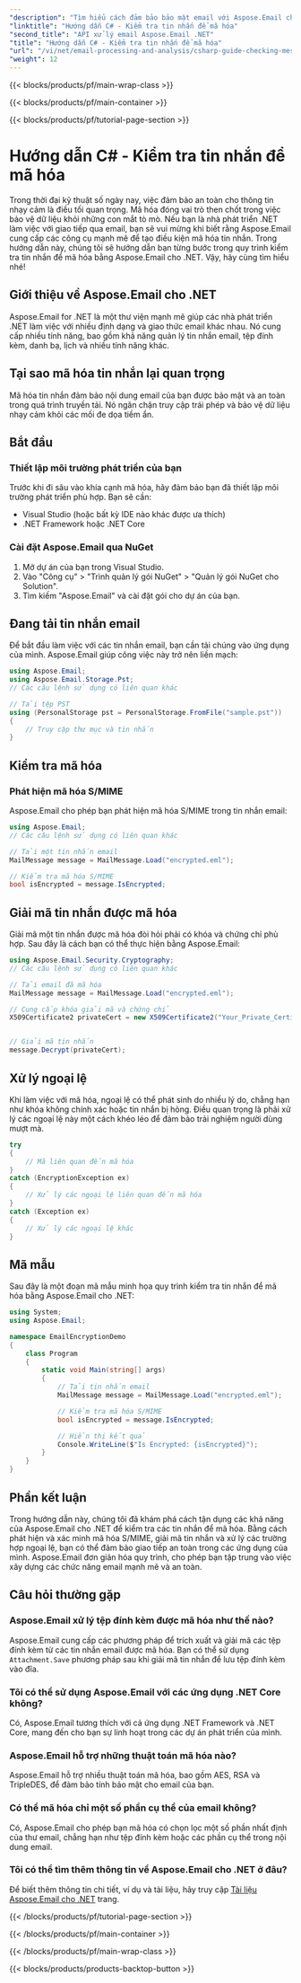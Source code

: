 ```yaml
---
"description": "Tìm hiểu cách đảm bảo bảo mật email với Aspose.Email cho .NET. Kiểm tra mã hóa, giải mã tin nhắn và nhiều hơn nữa."
"linktitle": "Hướng dẫn C# - Kiểm tra tin nhắn để mã hóa"
"second_title": "API xử lý email Aspose.Email .NET"
"title": "Hướng dẫn C# - Kiểm tra tin nhắn để mã hóa"
"url": "/vi/net/email-processing-and-analysis/csharp-guide-checking-messages-for-encryption/"
"weight": 12
---
```


{{< blocks/products/pf/main-wrap-class >}}

{{< blocks/products/pf/main-container >}}

{{< blocks/products/pf/tutorial-page-section >}}

# Hướng dẫn C# - Kiểm tra tin nhắn để mã hóa


Trong thời đại kỹ thuật số ngày nay, việc đảm bảo an toàn cho thông tin nhạy cảm là điều tối quan trọng. Mã hóa đóng vai trò then chốt trong việc bảo vệ dữ liệu khỏi những con mắt tò mò. Nếu bạn là nhà phát triển .NET làm việc với giao tiếp qua email, bạn sẽ vui mừng khi biết rằng Aspose.Email cung cấp các công cụ mạnh mẽ để tạo điều kiện mã hóa tin nhắn. Trong hướng dẫn này, chúng tôi sẽ hướng dẫn bạn từng bước trong quy trình kiểm tra tin nhắn để mã hóa bằng Aspose.Email cho .NET. Vậy, hãy cùng tìm hiểu nhé!

## Giới thiệu về Aspose.Email cho .NET

Aspose.Email for .NET là một thư viện mạnh mẽ giúp các nhà phát triển .NET làm việc với nhiều định dạng và giao thức email khác nhau. Nó cung cấp nhiều tính năng, bao gồm khả năng quản lý tin nhắn email, tệp đính kèm, danh bạ, lịch và nhiều tính năng khác.

## Tại sao mã hóa tin nhắn lại quan trọng

Mã hóa tin nhắn đảm bảo nội dung email của bạn được bảo mật và an toàn trong quá trình truyền tải. Nó ngăn chặn truy cập trái phép và bảo vệ dữ liệu nhạy cảm khỏi các mối đe dọa tiềm ẩn.

## Bắt đầu

### Thiết lập môi trường phát triển của bạn

Trước khi đi sâu vào khía cạnh mã hóa, hãy đảm bảo bạn đã thiết lập môi trường phát triển phù hợp. Bạn sẽ cần:

- Visual Studio (hoặc bất kỳ IDE nào khác được ưa thích)
- .NET Framework hoặc .NET Core

### Cài đặt Aspose.Email qua NuGet

1. Mở dự án của bạn trong Visual Studio.
2. Vào "Công cụ" > "Trình quản lý gói NuGet" > "Quản lý gói NuGet cho Solution".
3. Tìm kiếm "Aspose.Email" và cài đặt gói cho dự án của bạn.

## Đang tải tin nhắn email

Để bắt đầu làm việc với các tin nhắn email, bạn cần tải chúng vào ứng dụng của mình. Aspose.Email giúp công việc này trở nên liền mạch:

```csharp
using Aspose.Email;
using Aspose.Email.Storage.Pst;
// Các câu lệnh sử dụng có liên quan khác

// Tải tệp PST
using (PersonalStorage pst = PersonalStorage.FromFile("sample.pst"))
{
    // Truy cập thư mục và tin nhắn
}
```

## Kiểm tra mã hóa

### Phát hiện mã hóa S/MIME

Aspose.Email cho phép bạn phát hiện mã hóa S/MIME trong tin nhắn email:

```csharp
using Aspose.Email;
// Các câu lệnh sử dụng có liên quan khác

// Tải một tin nhắn email
MailMessage message = MailMessage.Load("encrypted.eml");

// Kiểm tra mã hóa S/MIME
bool isEncrypted = message.IsEncrypted;
```

## Giải mã tin nhắn được mã hóa

Giải mã một tin nhắn được mã hóa đòi hỏi phải có khóa và chứng chỉ phù hợp. Sau đây là cách bạn có thể thực hiện bằng Aspose.Email:

```csharp
using Aspose.Email.Security.Cryptography;
// Các câu lệnh sử dụng có liên quan khác

// Tải email đã mã hóa
MailMessage message = MailMessage.Load("encrypted.eml");

// Cung cấp khóa giải mã và chứng chỉ
X509Certificate2 privateCert = new X509Certificate2("Your_Private_Certificate_File" );


// Giải mã tin nhắn
message.Decrypt(privateCert);
```

## Xử lý ngoại lệ

Khi làm việc với mã hóa, ngoại lệ có thể phát sinh do nhiều lý do, chẳng hạn như khóa không chính xác hoặc tin nhắn bị hỏng. Điều quan trọng là phải xử lý các ngoại lệ này một cách khéo léo để đảm bảo trải nghiệm người dùng mượt mà.

```csharp
try
{
    // Mã liên quan đến mã hóa
}
catch (EncryptionException ex)
{
    // Xử lý các ngoại lệ liên quan đến mã hóa
}
catch (Exception ex)
{
    // Xử lý các ngoại lệ khác
}
```

## Mã mẫu

Sau đây là một đoạn mã mẫu minh họa quy trình kiểm tra tin nhắn để mã hóa bằng Aspose.Email cho .NET:

```csharp
using System;
using Aspose.Email;

namespace EmailEncryptionDemo
{
    class Program
    {
        static void Main(string[] args)
        {
            // Tải tin nhắn email
            MailMessage message = MailMessage.Load("encrypted.eml");

            // Kiểm tra mã hóa S/MIME
            bool isEncrypted = message.IsEncrypted;

            // Hiển thị kết quả
            Console.WriteLine($"Is Encrypted: {isEncrypted}");
        }
    }
}
```

## Phần kết luận

Trong hướng dẫn này, chúng tôi đã khám phá cách tận dụng các khả năng của Aspose.Email cho .NET để kiểm tra các tin nhắn để mã hóa. Bằng cách phát hiện và xác minh mã hóa S/MIME, giải mã tin nhắn và xử lý các trường hợp ngoại lệ, bạn có thể đảm bảo giao tiếp an toàn trong các ứng dụng của mình. Aspose.Email đơn giản hóa quy trình, cho phép bạn tập trung vào việc xây dựng các chức năng email mạnh mẽ và an toàn.

## Câu hỏi thường gặp

### Aspose.Email xử lý tệp đính kèm được mã hóa như thế nào?

Aspose.Email cung cấp các phương pháp để trích xuất và giải mã các tệp đính kèm từ các tin nhắn email được mã hóa. Bạn có thể sử dụng `Attachment.Save` phương pháp sau khi giải mã tin nhắn để lưu tệp đính kèm vào đĩa.

### Tôi có thể sử dụng Aspose.Email với các ứng dụng .NET Core không?

Có, Aspose.Email tương thích với cả ứng dụng .NET Framework và .NET Core, mang đến cho bạn sự linh hoạt trong các dự án phát triển của mình.

### Aspose.Email hỗ trợ những thuật toán mã hóa nào?

Aspose.Email hỗ trợ nhiều thuật toán mã hóa, bao gồm AES, RSA và TripleDES, để đảm bảo tính bảo mật cho email của bạn.

### Có thể mã hóa chỉ một số phần cụ thể của email không?

Có, Aspose.Email cho phép bạn mã hóa có chọn lọc một số phần nhất định của thư email, chẳng hạn như tệp đính kèm hoặc các phần cụ thể trong nội dung email.

### Tôi có thể tìm thêm thông tin về Aspose.Email cho .NET ở đâu?

Để biết thêm thông tin chi tiết, ví dụ và tài liệu, hãy truy cập [Tài liệu Aspose.Email cho .NET](https://reference.aspose.com/email/net) trang.

{{< /blocks/products/pf/tutorial-page-section >}}

{{< /blocks/products/pf/main-container >}}

{{< /blocks/products/pf/main-wrap-class >}}

{{< blocks/products/products-backtop-button >}}
